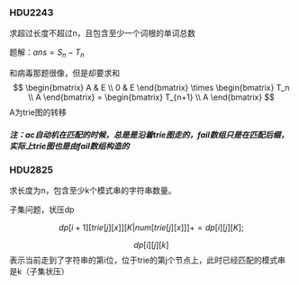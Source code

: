 ### HDU2243

求超过长度不超过n，且包含至少一个词根的单词总数

题解：$ans=S_n-T_n$

和病毒那题很像，但是却要求和
$$
\begin{bmatrix} A & E \\ 0 & E \end{bmatrix} \times \begin{bmatrix} T_n \\ A \end{bmatrix} = \begin{bmatrix} T_{n+1} \\ A \end{bmatrix}
$$
A为trie图的转移

##### 注：ac自动机在匹配的时候，总是是沿着trie图走的，fail数组只是在匹配后缀，实际上trie图也是由fail数组构造的

### HDU2825

求长度为n，包含至少k个模式串的字符串数量。

子集问题，状压dp

$$dp[i + 1][trie[j][x]][K | num[trie[j][x]]] += dp[i][j][K];$$

$$dp[i][j][k]$$表示当前走到了字符串的第i位，位于trie的第j个节点上，此时已经匹配的模式串是k（子集状压）





